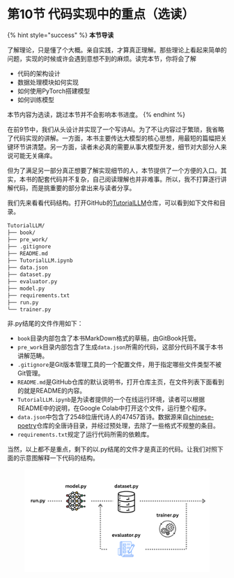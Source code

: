 # 第10节 代码实现中的重点（选读）

{% hint style="success" %}
**本节导读**

了解理论，只是懂了个大概。亲自实践，才算真正理解。那些理论上看起来简单的问题，实现的时候或许会遇到意想不到的麻烦。读完本节，你将会了解

* 代码的架构设计
* 数据处理模块如何实现
* 如何使用PyTorch搭建模型
* 如何训练模型

本节内容为选读，跳过本节并不会影响本书进度。
{% endhint %}

在前9节中，我们从头设计并实现了一个写诗AI。为了不让内容过于繁琐，我省略了代码实现的讲解。一方面，本书主要传达大模型的核心思想，用最短的篇幅把关键环节讲清楚。另一方面，读者未必真的需要从事大模型开发，细节对大部分人来说可能无关痛痒。

但为了满足另一部分真正想要了解实现细节的人，本节提供了一个方便的入口。其实，本书的配套代码并不复杂，自己阅读理解也并非难事。所以，我不打算逐行讲解代码，而是挑重要的部分拿出来与读者分享。

我们先来看看代码结构。打开GitHub的[TutorialLLM](https://github.com/jingedawang/TutorialLLM)仓库，可以看到如下文件和目录。

```
TutorialLLM/
├── book/
├── pre_work/
├── .gitignore
├── README.md
├── TutorialLLM.ipynb
├── data.json
├── dataset.py
├── evaluator.py
├── model.py
├── requirements.txt
├── run.py
└── trainer.py
```

非.py结尾的文件作用如下：

* `book`目录内部包含了本书MarkDown格式的草稿，由GitBook托管。
* `pre_work`目录内部包含了生成`data.json`所需的代码，这部分代码不属于本书讲解范畴。
* `.gitignore`是Git版本管理工具的一个配置文件，用于指定哪些文件类型不被Git管理。
* `README.md`是GitHub仓库的默认说明书，打开仓库主页，在文件列表下面看到的就是README的内容。
* `TutorialLLM.ipynb`是为读者提供的一个在线运行环境，读者可以根据README中的说明，在Google Colab中打开这个文件，运行整个程序。
* `data.json`中包含了2548位唐代诗人的47457首诗。数据源来自[chinese-poetry](https://github.com/chinese-poetry/chinese-poetry)仓库的全唐诗目录，并经过预处理，去除了一些格式不规整的条目。
* `requirements.txt`规定了运行代码所需的依赖库。

当然，以上都不是重点，剩下的以.py结尾的文件才是真正的代码。让我们对照下面的示意图解释一下代码的结构。

<figure><img src=".gitbook/assets/code_architecture.png" alt=""><figcaption></figcaption></figure>

